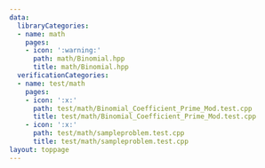 ```yaml
---
data:
  libraryCategories:
  - name: math
    pages:
    - icon: ':warning:'
      path: math/Binomial.hpp
      title: math/Binomial.hpp
  verificationCategories:
  - name: test/math
    pages:
    - icon: ':x:'
      path: test/math/Binomial_Coefficient_Prime_Mod.test.cpp
      title: test/math/Binomial_Coefficient_Prime_Mod.test.cpp
    - icon: ':x:'
      path: test/math/sampleproblem.test.cpp
      title: test/math/sampleproblem.test.cpp
layout: toppage
---
```

